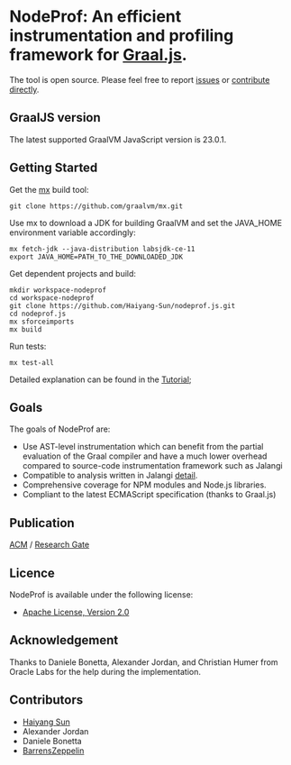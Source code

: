 # NodeProf: An efficient instrumentation and profiling framework for [Graal.js](https://github.com/graalvm/graaljs).
The tool is open source. 
Please feel free to report [issues](https://github.com/Haiyang-Sun/nodeprof.js/issues) or [contribute directly](https://github.com/Haiyang-Sun/nodeprof.js/pulls).

## GraalJS version
The latest supported GraalVM JavaScript version is 23.0.1.

## Getting Started
Get the [mx](https://github.com/graalvm/mx) build tool:

```
git clone https://github.com/graalvm/mx.git
```

Use mx to download a JDK for building GraalVM and set the JAVA_HOME environment variable accordingly:

```
mx fetch-jdk --java-distribution labsjdk-ce-11
export JAVA_HOME=PATH_TO_THE_DOWNLOADED_JDK
```

Get dependent projects and build:

```
mkdir workspace-nodeprof
cd workspace-nodeprof
git clone https://github.com/Haiyang-Sun/nodeprof.js.git
cd nodeprof.js
mx sforceimports
mx build
```

Run tests:
```
mx test-all
```

Detailed explanation can be found in the [Tutorial](https://github.com/Haiyang-Sun/nodeprof.js/blob/master/Tutorial.md);

## Goals
The goals of NodeProf are:

* Use AST-level instrumentation which can benefit from the partial evaluation of the Graal compiler and have a much lower overhead compared to source-code instrumentation framework such as Jalangi
* Compatible to analysis written in Jalangi [detail](https://github.com/Haiyang-Sun/nodeprof.js/blob/master/Difference.md).
* Comprehensive coverage for NPM modules and Node.js libraries.
* Compliant to the latest ECMAScript specification (thanks to Graal.js)

## Publication

[ACM](https://dl.acm.org/doi/10.1145/3178372.3179527) / [Research Gate](https://www.researchgate.net/publication/323329222_Efficient_dynamic_analysis_for_Nodejs)

## Licence

NodeProf is available under the following license:

* [Apache License, Version 2.0](http://www.apache.org/licenses/LICENSE-2.0)

## Acknowledgement

Thanks to Daniele Bonetta, Alexander Jordan, and Christian Humer from Oracle Labs for the help during the implementation.

## Contributors
- [Haiyang Sun](https://github.com/Haiyang-Sun)
- Alexander Jordan
- Daniele Bonetta
- [BarrensZeppelin](https://github.com/BarrensZeppelin)
